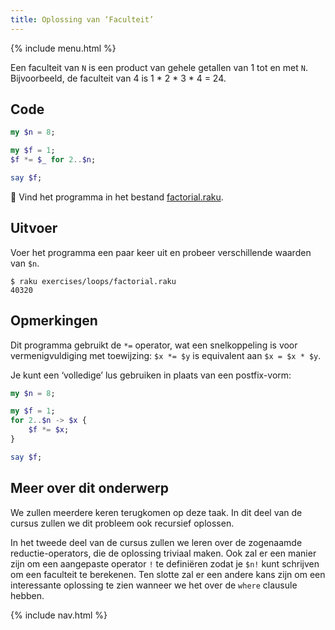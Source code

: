 ```yaml
---
title: Oplossing van ‘Faculteit’
---
```


{% include menu.html %}

Een faculteit van `N` is een product van gehele getallen van 1 tot en met `N`. Bijvoorbeeld, de faculteit van 4 is 1 * 2 * 3 * 4 = 24.

## Code

```raku
my $n = 8;

my $f = 1;
$f *= $_ for 2..$n;

say $f;
```

🦋 Vind het programma in het bestand [factorial.raku](https://github.com/ash/raku-course/blob/master/exercises/loops/factorial.raku).

## Uitvoer

Voer het programma een paar keer uit en probeer verschillende waarden van `$n`.

```console
$ raku exercises/loops/factorial.raku
40320
```

## Opmerkingen

Dit programma gebruikt de `*=` operator, wat een snelkoppeling is voor vermenigvuldiging met toewijzing: `$x *= $y` is equivalent aan `$x = $x * $y`.

Je kunt een ‘volledige’ lus gebruiken in plaats van een postfix-vorm:

```raku
my $n = 8;

my $f = 1;
for 2..$n -> $x {
    $f *= $x;
}

say $f;
```

## Meer over dit onderwerp

We zullen meerdere keren terugkomen op deze taak. In dit deel van de cursus zullen we dit probleem ook recursief oplossen.

In het tweede deel van de cursus zullen we leren over de zogenaamde reductie-operators, die de oplossing triviaal maken. Ook zal er een manier zijn om een aangepaste operator `!` te definiëren zodat je `$n!` kunt schrijven om een faculteit te berekenen. Ten slotte zal er een andere kans zijn om een interessante oplossing te zien wanneer we het over de `where` clausule hebben.

{% include nav.html %}
